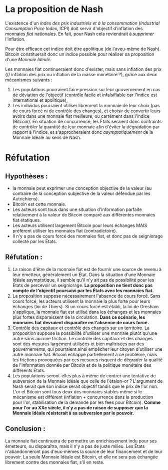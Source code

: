 # La proposition de Nash

L'existence d'un _index des prix industriels et à la consommation_ (_Industrial Consumption Price Index_, ICPI) doit servir d'objectif d'inflation des monnaies _fiat_ nationales. En fait, pour Nash cela reviendrait à _supprimer_ l'inflation.

Pour être efficace cet indice doit être apolitique (de l'aveu-même de Nash). Bitcoin constituerait donc un indice possible pour réaliser sa proposition d'une _Monnaie Idéale_.

Les monnaies fiat continueraient donc d'exister, mais sans inflation des prix (// inflation des prix ou inflation de la masse monétaire ?), grâce aux deux mécanismes suivants :
1. Les populations pourraient faire pression sur leur gouvernement en cas de déviation de l'objectif (contrôle facile et infalsifiable car l'indice est international et apolitique),
2. Les individus pourraient utiliser librement la monnaie de leur choix (pas de cours forcé ni de contrôle des changes), et choisir de convertir leurs avoirs dans une monnaie fiat meilleure, ou carrément dans l'indice (Bitcoin). En situation de concurrence, les États seraient donc contraints de contrôler la quantité de leur monnaie afin d'éviter la dégradation par rapport à l'indice, et s'approcheraient donc _asymptotiquement_ de la Monnaie Idéale au sens de Nash.

# Réfutation

## Hypothèses :
* la monnaie peut exprimer une conception objective de la valeur (au contraire de la conception subjective de la valeur défendue par les Autrichiens).
* Bitcoin est cette monnaie.
* Les acteurs sont tous dans une situation d'information parfaite relativement à la valeur de Bitcoin comparé aux différentes monnaies fiat étatiques.
* Les acteurs utilisent largement Bitcoin pour leurs échanges MAIS préfèrent utiliser les monnaies fiat (contradictoire).
* Il n'y a pas de cours forcé des monnaies fiat, et donc pas de seigniorage collecté par les États.

## Réfutation :
1. La raison d'être de la monnaie fiat est de fournir une source de revenu à leur émetteur, généralement un État. Dans la situation d'une Monnaie Idéale asymptotique, il semble qu'il n'y ait pas de possibilité pour les États de percevoir un seigniorage. **La proposition ne tient donc pas compte de l'objectif poursuivi par les États avec les monnaies fiat.**
2. La proposition suppose nécessairement l'absence de cours forcé. Sans cours forcé, les acteurs utilisent la monnaie la plus forte pour leurs échanges (loi de Thiers). Si un cours forcé est établi, la loi de Gresham s'applique, la monnaie fiat est utilisé dans les échanges et les monnaies plus fortes disparaissent de la circulation. **Dans ce scénario, les monnaies fiat devraient disparaître en l'absence de cours forcé.**
3. Contrôle des capitaux et contrôle des changes sur un territoire. La proposition suppose la possibilité d'utiliser une monnaie plutôt qu'une autre sans aucune friction. Le contrôle des capitaux et des changes sont des mesures largement utilisées et bien maîtrisées par des gouvernements, qui pourraient ainsi empêcher leur citoyen d'utiliser une autre monnaie fiat. Bitcoin échappe partiellement à ce problème, mais les frictions provoquées par ces mesures risquent de dégrader la qualité de l'information donnée par Bitcoin et de la politique monétaire des différents États.
4. Les populations seront-elles plus à même de contrer une tentative de subversion de la Monnaie Idéale que celle de l'étalon-or ? L'argument de Nash serait que son indice serait objectif tandis que le prix de l'or non. L'or et Bitcoin sont tous deux des monnaies stables même si le mécanisme est différent (inflation + concurrence dans la production pour l'or, stabilisation de la demande par les fees pour Bitcoin). **Comme pour l'or au XXe siècle, il n'y a pas de raison de supposer que la Monnaie Idéale résisterait à sa subversion par le pouvoir.**

## Conclusion :
La monnaie fiat continuera de permettre un enrichissement indu pour ses émetteurs, ou disparaîtra, mais il n'y a pas de juste milieu. Les États n'abandonneront pas d'eux-mêmes la source de leur financement et de leur pouvoir. La seule Monnaie Idéale est Bitcoin, et elle ne sera pas échangée librement contre des monnaies fiat, s'il en reste.